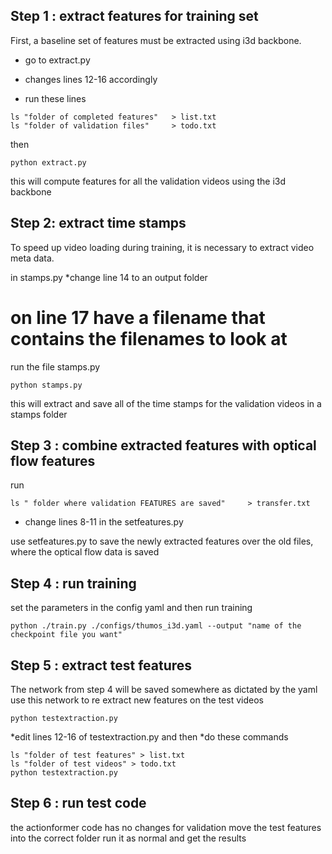 
## Step 1 : extract features for training set

First, a baseline set of features must be extracted using i3d backbone.

* go to extract.py

* changes lines 12-16 accordingly

* run these lines

```shell
ls "folder of completed features"   > list.txt
ls "folder of validation files"     > todo.txt
```
then

```shell
python extract.py
```

this will compute features for all the validation videos using the i3d backbone




## Step 2: extract time stamps

To speed up video loading during training, it is necessary to extract video meta data.

in stamps.py
*change line 14 to an output folder

# on line 17 have a filename that contains the filenames to look at

run the file stamps.py
```shell
python stamps.py
```

this will extract and save all of the time stamps for the validation videos in a stamps folder






## Step 3 : combine extracted features with optical flow features

run

```shell
ls " folder where validation FEATURES are saved"     > transfer.txt
```

* change lines 8-11 in the setfeatures.py

use setfeatures.py to save the newly extracted features over the old files, where the optical flow data is saved





## Step 4 : run training

set the parameters in the config yaml and then run training

```shell
python ./train.py ./configs/thumos_i3d.yaml --output "name of the checkpoint file you want"
```



## Step 5 : extract test features

The network from step 4 will be saved somewhere as dictated by the yaml
use this network to re extract new features on the test videos

```shell
python testextraction.py
```

*edit lines 12-16 of testextraction.py and then
*do  these commands
```shell
ls "folder of test features" > list.txt
ls "folder of test videos" > todo.txt
python testextraction.py
```





## Step 6 : run test code

the actionformer code has no changes for validation
move the test features into the correct folder
run it as normal and get the results



